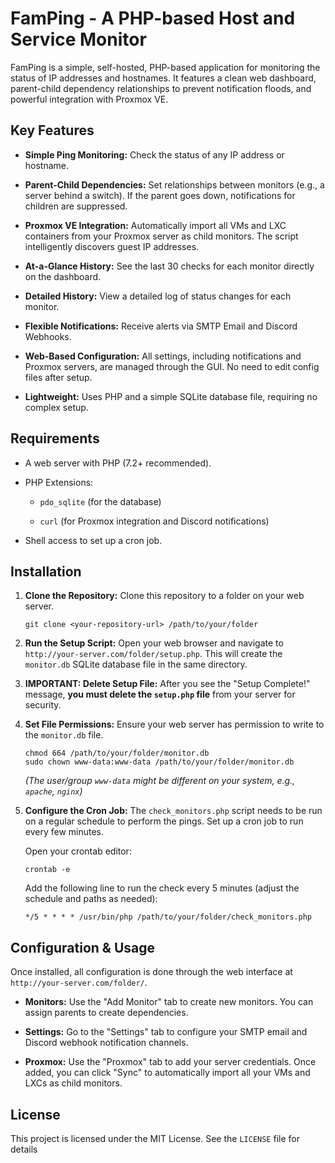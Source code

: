 # FamPing - A PHP-based Host and Service Monitor

FamPing is a simple, self-hosted, PHP-based application for monitoring the status of IP addresses and hostnames. It features a clean web dashboard, parent-child dependency relationships to prevent notification floods, and powerful integration with Proxmox VE.

## Key Features

* **Simple Ping Monitoring:** Check the status of any IP address or hostname.

* **Parent-Child Dependencies:** Set relationships between monitors (e.g., a server behind a switch). If the parent goes down, notifications for children are suppressed.

* **Proxmox VE Integration:** Automatically import all VMs and LXC containers from your Proxmox server as child monitors. The script intelligently discovers guest IP addresses.

* **At-a-Glance History:** See the last 30 checks for each monitor directly on the dashboard.

* **Detailed History:** View a detailed log of status changes for each monitor.

* **Flexible Notifications:** Receive alerts via SMTP Email and Discord Webhooks.

* **Web-Based Configuration:** All settings, including notifications and Proxmox servers, are managed through the GUI. No need to edit config files after setup.

* **Lightweight:** Uses PHP and a simple SQLite database file, requiring no complex setup.

## Requirements

* A web server with PHP (7.2+ recommended).

* PHP Extensions:

  * `pdo_sqlite` (for the database)

  * `curl` (for Proxmox integration and Discord notifications)

* Shell access to set up a cron job.

## Installation

1. **Clone the Repository:**
   Clone this repository to a folder on your web server.

   ```
   git clone <your-repository-url> /path/to/your/folder
   
   ```

2. **Run the Setup Script:**
   Open your web browser and navigate to `http://your-server.com/folder/setup.php`. This will create the `monitor.db` SQLite database file in the same directory.

3. **IMPORTANT: Delete Setup File:**
   After you see the "Setup Complete!" message, **you must delete the `setup.php` file** from your server for security.

4. **Set File Permissions:**
   Ensure your web server has permission to write to the `monitor.db` file.

   ```
   chmod 664 /path/to/your/folder/monitor.db
   sudo chown www-data:www-data /path/to/your/folder/monitor.db
   
   ```

   *(The user/group `www-data` might be different on your system, e.g., `apache`, `nginx`)*

5. **Configure the Cron Job:**
   The `check_monitors.php` script needs to be run on a regular schedule to perform the pings. Set up a cron job to run every few minutes.

   Open your crontab editor:

   ```
   crontab -e
   
   ```

   Add the following line to run the check every 5 minutes (adjust the schedule and paths as needed):

   ```
   */5 * * * * /usr/bin/php /path/to/your/folder/check_monitors.php
   
   ```

## Configuration & Usage

Once installed, all configuration is done through the web interface at `http://your-server.com/folder/`.

* **Monitors:** Use the "Add Monitor" tab to create new monitors. You can assign parents to create dependencies.

* **Settings:** Go to the "Settings" tab to configure your SMTP email and Discord webhook notification channels.

* **Proxmox:** Use the "Proxmox" tab to add your server credentials. Once added, you can click "Sync" to automatically import all your VMs and LXCs as child monitors.

## License

This project is licensed under the MIT License. See the `LICENSE` file for details
